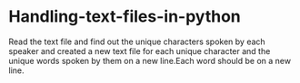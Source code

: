 # Handling-text-files-in-python
Read the text file and find out the unique characters spoken by each speaker and created a new text file for each unique character and
the unique words spoken by them on a new line.Each word should be on a new line.
